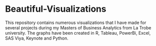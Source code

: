# Beautiful-Visualizations
This repository contains numerous visualizations that I have made for several projects during my Masters of Business Analytics from La Trobe university. 
The graphs have been created in R, Tableau, PowerBi, Excel, SAS Viya, Keynote and Python. 
